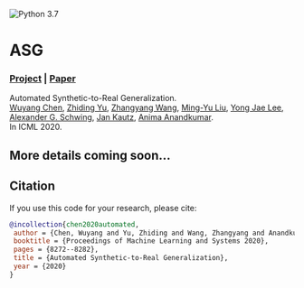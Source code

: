 ![Python 3.7](https://img.shields.io/badge/python-3.7-green.svg)
 
# ASG
 
### [Project](https://) | [Paper](https://arxiv.org/abs/2007.06965)
 
Automated Synthetic-to-Real Generalization.<br>
[Wuyang Chen](https://chenwydj.github.io/),  [Zhiding Yu](https://chrisding.github.io/), [Zhangyang Wang](https://www.atlaswang.com/), [Ming-Yu Liu](http://mingyuliu.net/), [Yong Jae Lee](https://web.cs.ucdavis.edu/~yjlee/), [Alexander G. Schwing](http://www.alexander-schwing.de/), [Jan Kautz](http://jankautz.com/), [Anima Anandkumar](http://tensorlab.cms.caltech.edu/users/anima/).<br>
In ICML 2020.
 
## More details coming soon...
 
## Citation
 
If you use this code for your research, please cite:
 
```BibTeX
@incollection{chen2020automated,
 author = {Chen, Wuyang and Yu, Zhiding and Wang, Zhangyang and Anandkumar, Anima},
 booktitle = {Proceedings of Machine Learning and Systems 2020},
 pages = {8272--8282},
 title = {Automated Synthetic-to-Real Generalization},
 year = {2020}
}
```
